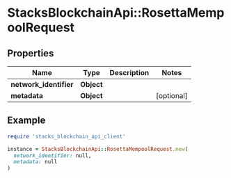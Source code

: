 # StacksBlockchainApi::RosettaMempoolRequest

## Properties

| Name | Type | Description | Notes |
| ---- | ---- | ----------- | ----- |
| **network_identifier** | **Object** |  |  |
| **metadata** | **Object** |  | [optional] |

## Example

```ruby
require 'stacks_blockchain_api_client'

instance = StacksBlockchainApi::RosettaMempoolRequest.new(
  network_identifier: null,
  metadata: null
)
```

